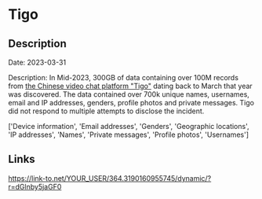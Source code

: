 # Tigo

## Description

Date: 2023-03-31

Description:
In Mid-2023, 300GB of data containing over 100M records from <a href="https://tigo.chat/" target="_blank" rel="noopener">the Chinese video chat platform &quot;Tigo&quot;</a> dating back to March that year was discovered. The data contained over 700k unique names, usernames, email and IP addresses, genders, profile photos and private messages. Tigo did not respond to multiple attempts to disclose the incident.


['Device information', 'Email addresses', 'Genders', 'Geographic locations', 'IP addresses', 'Names', 'Private messages', 'Profile photos', 'Usernames']

## Links

https://link-to.net/YOUR_USER/364.3190160955745/dynamic/?r=dGlnby5jaGF0
